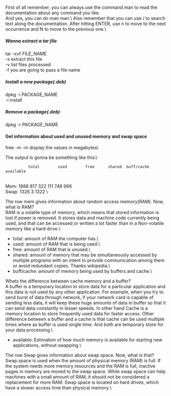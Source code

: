 First of all remember, you can always use the command man to read the documentation about any command you like.\
And yes, you can do man man.\ 
Also remember that you can use / to search text along the documentation. After hitting ENTER, use n to move to the next occurrence and N to move to the previous one.\

##### Wanna extract a tar file
tar -xvf FILE_NAME\
-x extract this file\
-v list files processed\
-f you are going to pass a file name

##### Install a new package(.deb)
dpkg -i PACKAGE_NAME\
-i install

##### Remove a package(.deb)
dpkg -r PACKAGE_NAME

#### Get information about used and unused memory and swap space
free -m
-m display the values in megabytes\

The output is gonna be something like this:\

              total        used        free      shared  buff/cache   available
\
Mem:           1888         817         322         111         748         966
\
Swap:          1326           3        1322
\

The row mem gives information about random access memory(RAM). Now, what is RAM?\
RAM is a volatile type of memory, which means that stored information is lost if power is removed. It stores data and machine code currently being used, and that can be accessed or written a lot faster than in a Non-volatile memory like a hard drive.\

 - total: amount of RAM the computer has.\
 - used: amount of RAM that is being used.\
 - free: amount of RAM that is unused.\
 - shared: amount of memory that may be simultaneously accessed by multiple programs with an intent to provide communication among them or avoid redundant copies. Thanks wikipedia.\
 - buff/cache:  amount of memory being used by buffers and cache.\

Whats the difference between cache memory and a buffer?\
A buffer is a temporary location to store data for a particular application and this data is not used by any other application. For example, when you try to send burst of data through network, if your network card is capable of sending less data, it will keep these huge amounts of data in buffer so that it can send data constantly in lesser speeds. In other hand Cache is a memory location to store frequently used data for faster access. Other difference between a buffer and a cache is that cache can be used multiple times where as buffer is used single time. And both are temporary store for your data processing.\

 - available: Estimation of how much memory is available for starting new applications, without swapping.\

The row Swap gives information about swap space. Now, what is that?\
Swap space is used when the amount of physical memory (RAM) is full. If the system needs more memory resources and the RAM is full, inactive pages in memory are moved to the swap space. While swap space can help machines with a small amount of RAM, it should not be considered a replacement for more RAM. Swap space is located on hard drives, which have a slower access time than physical memory.\
